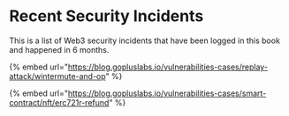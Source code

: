 # Recent Security Incidents

This is a list of Web3 security incidents that have been logged in this book and happened in 6 months.

{% embed url="https://blog.gopluslabs.io/vulnerabilities-cases/replay-attack/wintermute-and-op" %}

{% embed url="https://blog.gopluslabs.io/vulnerabilities-cases/smart-contract/nft/erc721r-refund" %}
